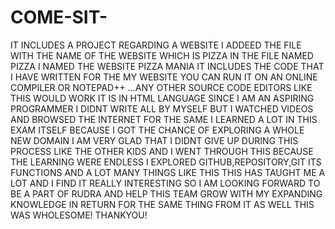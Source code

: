 # COME-SIT-
IT INCLUDES A PROJECT REGARDING A WEBSITE
I ADDEED THE FILE WITH THE NAME OF THE WEBSITE WHICH IS PIZZA 
IN THE FILE NAMED PIZZA I NAMED THE WEBSITE PIZZA MANIA
IT INCLUDES THE CODE THAT I HAVE WRITTEN FOR THE MY WEBSITE
YOU CAN RUN IT ON AN ONLINE COMPILER OR NOTEPAD++ ...ANY OTHER SOURCE CODE EDITORS LIKE THIS WOULD WORK
IT IS IN HTML LANGUAGE
SINCE I AM AN ASPIRING PROGRAMMER I DIDNT WRITE ALL BY MYSELF BUT I WATCHED VIDEOS AND BROWSED THE INTERNET FOR THE SAME
I LEARNED A LOT IN THIS EXAM ITSELF BECAUSE I GOT THE CHANCE OF EXPLORING A WHOLE NEW DOMAIN 
I AM VERY GLAD THAT I DIDNT GIVE UP DURING THIS PROCESS LIKE THE OTHER KIDS AND I WENT THROUGH THIS BECAUSE THE LEARNING WERE ENDLESS
I EXPLORED GITHUB,REPOSITORY,GIT ITS FUNCTIONS AND A LOT MANY THINGS LIKE THIS
THIS HAS TAUGHT ME A LOT AND I FIND IT REALLY INTERESTING
SO I AM LOOKING FORWARD TO BE A PART OF RUDRA AND HELP THIS TEAM GROW WITH MY EXPANDING KNOWLEDGE IN RETURN FOR THE SAME THING FROM IT AS WELL
THIS WAS WHOLESOME!
THANKYOU!
